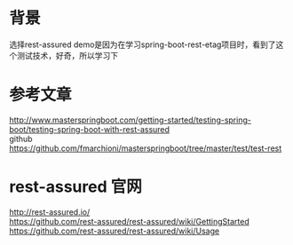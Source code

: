 # 背景
选择rest-assured demo是因为在学习spring-boot-rest-etag项目时，看到了这个测试技术，好奇，所以学习下
# 参考文章
http://www.masterspringboot.com/getting-started/testing-spring-boot/testing-spring-boot-with-rest-assured  
github  
https://github.com/fmarchioni/masterspringboot/tree/master/test/test-rest  
# rest-assured 官网
http://rest-assured.io/  
https://github.com/rest-assured/rest-assured/wiki/GettingStarted  
https://github.com/rest-assured/rest-assured/wiki/Usage  
